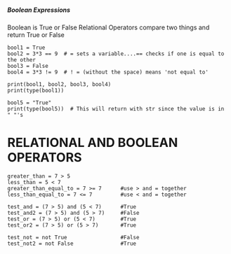 ##### Boolean Expressions

Boolean is True or False
Relational Operators compare two things and return True or False

```
bool1 = True
bool2 = 3*3 == 9  # = sets a variable....== checks if one is equal to the other
bool3 = False
bool4 = 3*3 != 9  # ! = (without the space) means 'not equal to'

print(bool1, bool2, bool3, bool4)
print(type(bool1))

bool5 = "True"
print(type(bool5))  # This will return with str since the value is in " "'s
```


# RELATIONAL AND BOOLEAN OPERATORS

```
greater_than = 7 > 5
less_than = 5 < 7
greater_than_equal_to = 7 >= 7      #use > and = together
less_than_equal_to = 7 <= 7         #use < and = together

test_and = (7 > 5) and (5 < 7)      #True
test_and2 = (7 > 5) and (5 > 7)     #False
test_or = (7 > 5) or (5 < 7)        #True
test_or2 = (7 > 5) or (5 > 7)       #True

test_not = not True                 #False
test_not2 = not False               #True
```


